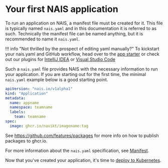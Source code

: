 # Your first NAIS application

To run an application on NAIS, a manifest file must be created for it. This file is typically named `nais.yaml` and in this documentation it is referred to as such. Technically the manifest file can be named anything, but it is recommended to name it `nais.yaml`.

!!! info "Not thrilled by the prospect of editing yaml manually?" 
    To kickstart your nais.yaml and GitHub workflow, 
    head over to the [app starter](https://start.nais.io) or check out our plugins for 
    [IntelliJ IDEA](https://plugins.jetbrains.com/plugin/16219-nais-starter) or 
    [Visual Studio Code](https://marketplace.visualstudio.com/items?itemName=navikt.nais-starter-vscode)

Such a `nais.yaml` file provides NAIS with the necessary information to run your application. If you are starting out for the first time, the minimal `nais.yaml` example below is a good starting point.

```yaml
apiVersion: "nais.io/v1alpha1"
kind: "Application"
metadata:
  name: appname
  namespace: teamname
  labels:
    team: teamname
spec:
  image: ghcr.io/navikt/imagename:tag
```

See https://github.com/features/packages for more info on how to publish packages to ghcr.io.

For more information about the `nais.yaml` specification, see [Manifest](../nais-application/nais.yaml/reference.md).

Now that you've created your application, it's time to [deploy to Kubernetes](../deployment/README.md).

